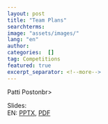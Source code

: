 ```yaml
---
layout: post
title: "Team Plans"
searchterms:
image: "assets/images/"
lang: "en"
author:
categories:  []
tag: Competitions
featured: true
excerpt_separator: <!--more-->
---
```


Patti Postonbr>

Slides:<br>
 EN: <a href="/translations/en-us/Competitions/TeamPlans.pptx">PPTX</a>,
 <a href="/translations/en-us/Competitions/TeamPlans.pdf">PDF</a><br>
